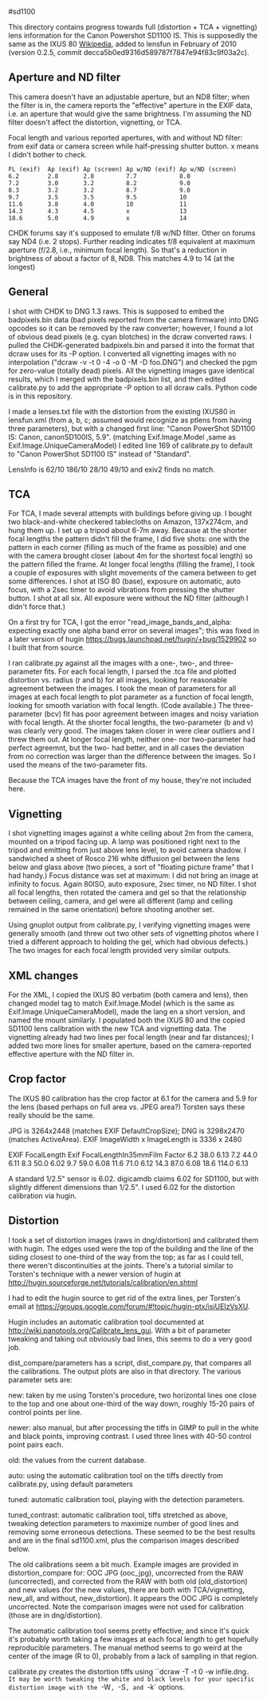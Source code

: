#sd1100

This directory contains progress towards full (distortion + TCA + vignetting) lens information for the Canon Powershot SD1100 IS. This is supposedly the same as the IXUS 80 [Wikipedia](https://en.wikipedia.org/wiki/Canon_Digital_IXUS#IXUS.2FELPH.2FIXY_cameras_using_SD_storage), added to lensfun in February of 2010 (version 0.2.5, commit decca5b0ed9316d589787f7847e94f83c9f03a2c).

## Aperture and ND filter
This camera doesn't have an adjustable aperture, but an ND8 filter; when the filter is in, the camera reports the "effective" aperture in the EXIF data, i.e. an aperture that would give the same brightness. I'm assuming the ND filter doesn't affect the distortion, vignetting, or TCA.

Focal length and various reported apertures, with and without ND filter: from exif data or camera screen while half-pressing shutter button. x means I didn't bother to check.

    FL (exif)  Ap (exif) Ap (screen) Ap w/ND (exif) Ap w/ND (screen)
    6.2        2.8       2.8         7.7            8.0
    7.2        3.0       3.2         8.2            9.0
    8.3        3.2       3.2         8.7            9.0
    9.7        3.5       3.5         9.5            10
    11.6       3.8       4.0         10             11
    14.3       4.3       4.5         x              13
    18.6       5.0       4.9         x              14

CHDK forums say it's supposed to emulate f/8 w/ND filter. Other on forums say ND4 (i.e. 2 stops). Further reading indicates f/8 equivalent at maximum aperture (f/2.8, i.e., minimum focal length). So that's a reduction in brightness of about a factor of 8, ND8. This matches 4.9 to 14 (at the longest)

## General

I shot with CHDK to DNG 1.3 raws. This is supposed to embed the badpixels.bin data (bad pixels reported from the camera firmware) into DNG opcodes so it can be removed by the raw converter; however, I found a lot of obvious dead pixels (e.g. cyan blotches) in the dcraw converted raws. I pulled the CHDK-generated badpixels.bin and parsed it into the format that dcraw uses for its -P option. I converted all vignetting images with no interpolation ("dcraw -v -t 0 -4 -o 0 -M -D foo.DNG") and checked the pgm for zero-value (totally dead) pixels. All the vignetting images gave identical results, which I merged with the badpixels.bin list, and then edited calibrate.py to add the appropriate -P option to all dcraw calls. Python code is in this repository.

I made a lenses.txt file with the distortion from the existing IXUS80 in lensfun.xml (from a, b, c; assumed would recognize as ptlens from having three parameters), but with a changed first line: "Canon PowerShot SD1100 IS: Canon, canonSD100IS, 5.9". (matching Exif.Image.Model ,same as Exif.Image.UniqueCameraModel) I edited line 169 of calibrate.py to default to "Canon PowerShot SD1100 IS" instead of "Standard".

LensInfo is 62/10 186/10 28/10 49/10 and exiv2 finds no match.

## TCA

For TCA, I made several attempts with buildings before giving up. I bought two black-and-white checkered tablecloths on Amazon, 137x274cm, and hung them up. I set up a tripod about 6-7m away. Because at the shorter focal lengths the pattern didn't fill the frame, I did five shots: one with the pattern in each corner (filling as much of the frame as possible) and one with the camera brought closer (about 4m for the shortest focal length) so the pattern filled the frame. At longer focal lengths (filling the frame), I took a couple of exposures with slight movements of the camera between to get some differences. I shot at ISO 80 (base), exposure on automatic, auto focus, with a 2sec timer to avoid vibrations from pressing the shutter button. I shot at all six. All exposure were without the ND filter (although I didn't force that.)

On a first try for TCA, I got the error "read_image_bands_and_alpha: expecting exactly one alpha band error on several images"; this was fixed in a later version of hugin <https://bugs.launchpad.net/hugin/+bug/1529902> so I built that from source.

I ran calibrate.py against all the images with a one-, two-, and three-parameter fits. For each focal length, I parsed the .tca file and plotted distortion vs. radius (r and b) for all images, looking for reasonable agreement between the images. I took the mean of parameters for all images at each focal length to plot parameter as a function of focal length, looking for smooth variation with focal length. (Code available.) The three-parameter (bcv) fit has poor agreement between images and noisy variation with focal length. At the shorter focal lengths, the two-parameter (b and v) was clearly very good. The images taken closer in were clear outliers and I threw them out. At longer focal length, neither one- nor two-parameter had perfect agreemnt, but the two- had better, and in all cases the deviation from no correction was larger than the difference between the images. So I used the means of the two-parameter fits.

Because the TCA images have the front of my house, they're not included here.

## Vignetting
I shot vignetting images against a white ceiling about 2m from the camera, mounted on a tripod facing up. A lamp was positioned right next to the tripod and emitting from just above lens level, to avoid camera shadow. I sandwiched a sheet of Rosco 216 white diffusion gel between the lens below and glass above (two pieces, a sort of "floating picture frame" that I had handy.) Focus distance was set at maximum: I did not bring an image at infinity to focus. Again 80ISO, auto exposure, 2sec timer, no ND filter. I shot all focal lengths, then rotated the camera and gel so that the relationship between ceiling, camera, and gel were all different (lamp and ceiling remained in the same orientation) before shooting another set.

Using gnuplot output from calibrate.py, I verifying vignetting images were generally smooth (and threw out two other sets of vignetting photos where I tried a different approach to holding the gel, which had obvious defects.) The two images for each focal length provided very similar outputs.

## XML changes

For the XML, I copied the IXUS 80 verbatim (both camera and lens), then changed model tag to match Exif.Image.Model (which is the same as Exif.Image.UniqueCameraModel), made the lang en a short version, and named the mount similarly. I populated both the IXUS 80 and the copied SD1100 lens calibration with the new TCA and vignetting data. The vignetting already had two lines per focal length (near and far distances); I added two more lines for smaller aperture, based on the camera-reported effective aperture with the ND filter in.

## Crop factor

The IXUS 80 calibration has the crop factor at 6.1 for the camera and 5.9 for the lens (based perhaps on full area vs. JPEG area?) Torsten says these really should be the same.

JPG is 3264x2448 (matches EXIF DefaultCropSize); DNG is 3298x2470 (matches ActiveArea). EXIF ImageWidth x ImageLength is 3336 x 2480

EXIF FocalLength  Exif FocalLengthIn35mmFilm  Factor
6.2               38.0                        6.13
7.2               44.0                        6.11
8.3               50.0                        6.02
9.7               59.0                        6.08
11.6              71.0                        6.12
14.3              87.0                        6.08
18.6              114.0                       6.13

A standard 1/2.5" sensor is 6.02. digicamdb claims 6.02 for SD1100, but with slightly different dimensions than 1/2.5". I used 6.02 for the distortion calibration via hugin.

## Distortion
I took a set of distortion images (raws in dng/distortion) and calibrated them with hugin. The edges used were the top of the building and the line of the siding closest to one-third of the way from the top; as far as I could tell, there weren't discontinuities at the joints. There's a tutorial similar to Torsten's technique with a newer version of hugin at <http://hugin.sourceforge.net/tutorials/calibration/en.shtml>

I had to edit the hugin source to get rid of the extra lines, per Torsten's email at <https://groups.google.com/forum/#!topic/hugin-ptx/isjUEIzVsXU>.

Hugin includes an automatic calibration tool documented at <http://wiki.panotools.org/Calibrate_lens_gui>. With a bit of parameter tweaking and taking out obviously bad lines, this seems to do a very good job.

dist_compare/parameters has a script, dist_compare.py, that compares all the calibrations. The output plots are also in that directory. The various parameter sets are:

new: taken by me using Torsten's procedure, two horizontal lines one close to the top and one about one-third of the way down, roughly 15-20 pairs of control points per line.

newer: also manual, but after processing the tiffs in GIMP to pull in the white and black points, improving contrast. I used three lines with 40-50 control point pairs each.

old: the values from the current database.

auto: using the automatic calibration tool on the tiffs directly from calibrate.py, using default parameters

tuned: automatic calibration tool, playing with the detection parameters.

tuned_contrast: automatic calibration tool, tiffs stretched as above, tweaking detection parameters to maximize number of good lines and removing some erroneous detections. These seemed to be the best results and are in the final sd1100.xml, plus the comparison images described below.

The old calibrations seem a bit much. Example images are provided in distortion_compare for: OOC JPG (ooc_jpg), uncorrected from the RAW (uncorrected), and corrected from the RAW with both old (old_distortion) and new values (for the new values, there are both with TCA/vignetting, new_all, and without, new_distortion). It appears the OOC JPG is completely uncorrected. Note the comparison images were not used for calibration (those are in dng/distortion).

The automatic calibration tool seems pretty effective; and since it's quick it's probably worth taking a few images at each focal length to get hopefully reproducible parameters. The manual method seems to go weird at the center of the image (R to 0), probably from a lack of sampling in that region.

calibrate.py creates the distortion tiffs using ``dcraw -T -t 0 -w infile.dng`. It may be worth tweaking the white and black levels for your specific distortion image with the `-W`, `-S`, and `-k` options.
